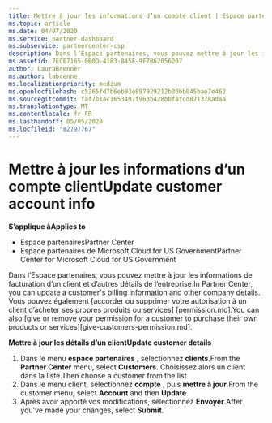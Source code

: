 ```yaml
---
title: Mettre à jour les informations d’un compte client | Espace partenaires
ms.topic: article
ms.date: 04/07/2020
ms.service: partner-dashboard
ms.subservice: partnercenter-csp
description: Dans l’Espace partenaires, vous pouvez mettre à jour les informations de facturation d’un client et d’autres détails de l’entreprise.
ms.assetid: 7ECE7165-0B0D-4183-845F-9F7B62056207
author: LauraBrenner
ms.author: labrenne
ms.localizationpriority: medium
ms.openlocfilehash: c5265fd7b6eb93e897929212b30bb045bae7e462
ms.sourcegitcommit: faf7b1ac1653497f963b428bbfafcd821378adaa
ms.translationtype: MT
ms.contentlocale: fr-FR
ms.lasthandoff: 05/05/2020
ms.locfileid: "82797767"
---
```

# <a name="update-customer-account-info"></a><span data-ttu-id="58c12-103">Mettre à jour les informations d’un compte client</span><span class="sxs-lookup"><span data-stu-id="58c12-103">Update customer account info</span></span>

<span data-ttu-id="58c12-104">**S’applique à**</span><span class="sxs-lookup"><span data-stu-id="58c12-104">**Applies to**</span></span>

-  <span data-ttu-id="58c12-105">Espace partenaires</span><span class="sxs-lookup"><span data-stu-id="58c12-105">Partner Center</span></span>
-  <span data-ttu-id="58c12-106">Espace partenaires de Microsoft Cloud for US Government</span><span class="sxs-lookup"><span data-stu-id="58c12-106">Partner Center for Microsoft Cloud for US Government</span></span>


<span data-ttu-id="58c12-107">Dans l’Espace partenaires, vous pouvez mettre à jour les informations de facturation d’un client et d’autres détails de l’entreprise.</span><span class="sxs-lookup"><span data-stu-id="58c12-107">In Partner Center, you can update a customer's billing information and other company details.</span></span> <span data-ttu-id="58c12-108">Vous pouvez également [accorder ou supprimer votre autorisation à un client d’acheter ses propres produits ou services] [permission.md].</span><span class="sxs-lookup"><span data-stu-id="58c12-108">You can also [give or remove your permission for a customer to purchase their own products or services][give-customers-permission.md].</span></span>

<span data-ttu-id="58c12-109">**Mettre à jour les détails d’un client**</span><span class="sxs-lookup"><span data-stu-id="58c12-109">**Update customer details**</span></span>

1.  <span data-ttu-id="58c12-110">Dans le menu **espace partenaires** , sélectionnez **clients**.</span><span class="sxs-lookup"><span data-stu-id="58c12-110">From the **Partner Center** menu, select **Customers**.</span></span> <span data-ttu-id="58c12-111">Choisissez alors un client dans la liste.</span><span class="sxs-lookup"><span data-stu-id="58c12-111">Then choose a customer from the list</span></span>
2.  <span data-ttu-id="58c12-112">Dans le menu client, sélectionnez **compte** , puis **mettre à jour**.</span><span class="sxs-lookup"><span data-stu-id="58c12-112">From the customer menu, select **Account** and then **Update**.</span></span>
3.  <span data-ttu-id="58c12-113">Après avoir apporté vos modifications, sélectionnez **Envoyer**.</span><span class="sxs-lookup"><span data-stu-id="58c12-113">After you've made your changes, select **Submit**.</span></span>